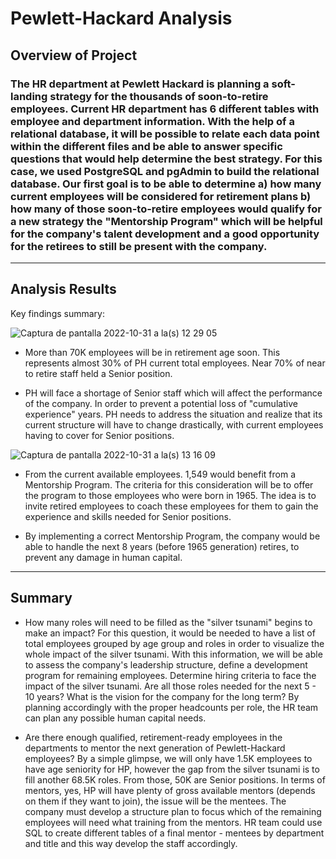 # Pewlett-Hackard Analysis

## Overview of Project

### The HR department at Pewlett Hackard is planning a soft-landing strategy for the thousands of soon-to-retire employees. Current HR department has 6 different tables with employee and department information. With the help of a relational database, it will be possible to relate each data point within the different files and be able to answer specific questions that would help determine the best strategy. For this case, we used PostgreSQL and pgAdmin to build the relational database. Our first goal is to be able to determine a) how many current employees will be considered for retirement plans b) how many of those soon-to-retire employees would qualify for a new strategy the "Mentorship Program" which will be helpful for the company's talent development and a good opportunity for the retirees to still be present with the company.

---

## Analysis Results

Key findings summary:

![Captura de pantalla 2022-10-31 a la(s) 12 29 05](https://user-images.githubusercontent.com/113866707/199082710-e453b1ba-5cde-4eb2-8bae-9784b179d777.png)

- More than 70K employees will be in retirement age soon. This represents almost 30% of PH current total employees. Near 70% of near to retire staff held a Senior position.

- PH will face a shortage of Senior staff which will affect the performance of the company. In order to prevent a potential loss of "cumulative experience" years. PH needs to address the situation and realize that its current structure will have to change drastically, with current employees having to cover for Senior positions.

![Captura de pantalla 2022-10-31 a la(s) 13 16 09](https://user-images.githubusercontent.com/113866707/199091331-1518d4cc-9880-45af-badd-5039ceb91ab9.png)

- From the current available employees. 1,549 would benefit from a Mentorship Program. The criteria for this consideration will be to offer the program to those employees who were born in 1965. The idea is to invite retired employees to coach these employees for them to gain the experience and skills needed for Senior positions.

- By implementing a correct Mentorship Program, the company would be able to handle the next 8 years (before 1965 generation) retires, to prevent any damage in human capital.

    
---

## Summary

- How many roles will need to be filled as the "silver tsunami" begins to make an impact?
For this question, it would be needed to have a list of total employees grouped by age group and roles in order to visualize the whole impact of the silver tsunami. With this information, we will be able to assess the company's leadership structure, define a development program for remaining employees. Determine hiring criteria to face the impact of the silver tsunami. Are all those roles needed for the next 5 - 10 years? What is the vision for the company for the long term? By planning accordingly with the proper headcounts per role, the HR team can plan any possible human capital needs.

- Are there enough qualified, retirement-ready employees in the departments to mentor the next generation of Pewlett-Hackard employees?
By a simple glimpse, we will only have 1.5K employees to have age seniority for HP, however the gap from the silver tsunami is to fill another 68.5K roles. From those, 50K are Senior positions. In terms of mentors, yes, HP will have plenty of gross available mentors (depends on them if they want to join), the issue will be the mentees. The company must develop a structure plan to focus which of the remaining employees will need what training from the mentors. HR team could use SQL to create different tables of a final mentor - mentees by department and title and this way develop the staff accordingly.

